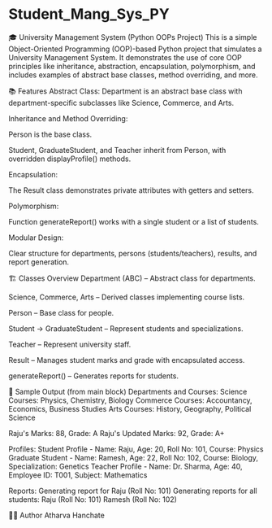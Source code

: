 # Student_Mang_Sys_PY
🎓 University Management System (Python OOPs Project)
This is a simple Object-Oriented Programming (OOP)-based Python project that simulates a University Management System. It demonstrates the use of core OOP principles like inheritance, abstraction, encapsulation, polymorphism, and includes examples of abstract base classes, method overriding, and more.

📚 Features
Abstract Class: Department is an abstract base class with department-specific subclasses like Science, Commerce, and Arts.

Inheritance and Method Overriding:

Person is the base class.

Student, GraduateStudent, and Teacher inherit from Person, with overridden displayProfile() methods.

Encapsulation:

The Result class demonstrates private attributes with getters and setters.

Polymorphism:

Function generateReport() works with a single student or a list of students.

Modular Design:

Clear structure for departments, persons (students/teachers), results, and report generation.

🏗️ Classes Overview
Department (ABC) – Abstract class for departments.

Science, Commerce, Arts – Derived classes implementing course lists.

Person – Base class for people.

Student → GraduateStudent – Represent students and specializations.

Teacher – Represent university staff.

Result – Manages student marks and grade with encapsulated access.

generateReport() – Generates reports for students.

🧪 Sample Output (from main block)
Departments and Courses:
Science Courses: Physics, Chemistry, Biology
Commerce Courses: Accountancy, Economics, Business Studies
Arts Courses: History, Geography, Political Science

Raju's Marks: 88, Grade: A
Raju's Updated Marks: 92, Grade: A+

Profiles:
Student Profile - Name: Raju, Age: 20, Roll No: 101, Course: Physics
Graduate Student - Name: Ramesh, Age: 22, Roll No: 102, Course: Biology, Specialization: Genetics
Teacher Profile - Name: Dr. Sharma, Age: 40, Employee ID: T001, Subject: Mathematics

Reports:
Generating report for Raju (Roll No: 101)
Generating reports for all students:
  Raju (Roll No: 101)
  Ramesh (Roll No: 102)

👨‍💻 Author
Atharva Hanchate

